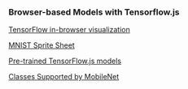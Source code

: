 ### Browser-based Models with Tensorflow.js

[TensorFlow in-browser visualization](https://github.com/tensorflow/tfjs/tree/master/tfjs-vis)

[MNIST Sprite Sheet](https://storage.googleapis.com/learnjs-data/model-builder/mnist_images.png)

[Pre-trained TensorFlow.js models](https://github.com/tensorflow/tfjs-models)

[Classes Supported by MobileNet](http://www.laurencemoroney.com/wp-content/uploads/2019/04/labels.txt)

